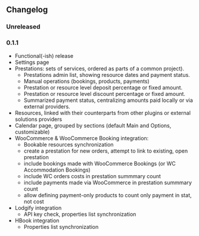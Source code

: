 ## Changelog

### Unreleased

### 0.1.1

- Functional(-ish) release
- Settings page
- Prestations: sets of services, ordered as parts of a common project).
  - Prestations admin list, showing resource dates and payment status.
  - Manual operations (bookings, products, payments)
  - Prestation or resource level deposit percentage or fixed amount.
  - Prestation or resource level discount percentage or fixed amount.
  - Summarized payment status, centralizing amounts paid locally or via external providers.
- Resources, linked with their counterparts from other plugins or external solutions providers
- Calendar page, grouped by sections (default Main and Options, customizable)
- WooCommerce & WooCommerce Booking integration:
  - Bookable resources synchronization
  - create a prestation for new orders, attempt to link to existing, open prestation
  - include bookings made with WooCommerce Bookings (or WC Accommodation Bookings)
  - include WC orders costs in prestation summmary count
  - include payments made via WooCommerce in prestation summmary count
  - allow defining payment-only products to count only payment in stat, not cost
- Lodgify integration
  - API key check, properties list synchronization
- HBook integration
  - Properties list synchronization
